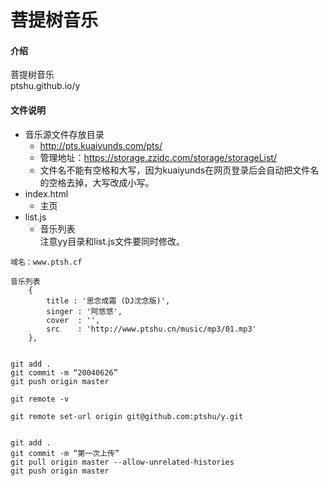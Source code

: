 # 菩提树音乐
#### 介绍
菩提树音乐  
ptshu.github.io/y  
#### 文件说明
* 音乐源文件存放目录
  * http://pts.kuaiyunds.com/pts/  
  * 管理地址：https://storage.zzidc.com/storage/storageList/ 
  * 文件名不能有空格和大写，因为kuaiyunds在网页登录后会自动把文件名的空格去掉，大写改成小写。
* index.html
  * 主页  
* list.js
  * 音乐列表  
  注意yy目录和list.js文件要同时修改。


```
域名：www.ptsh.cf

音乐列表
	{
		title : '思念成霜 (DJ沈念版)',
		singer : '阿悠悠',
		cover  : '',
		src    : 'http://www.ptshu.cn/music/mp3/01.mp3'
	},
```

```

git add .
git commit -m “20040626”
git push origin master

git remote -v

git remote set-url origin git@github.com:ptshu/y.git


git add .
git commit -m “第一次上传”
git pull origin master --allow-unrelated-histories
git push origin master

```
